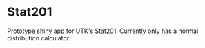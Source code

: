 # Stat201

Prototype shiny app for UTK's Stat201.  Currently only has a normal
distribution calculator.

